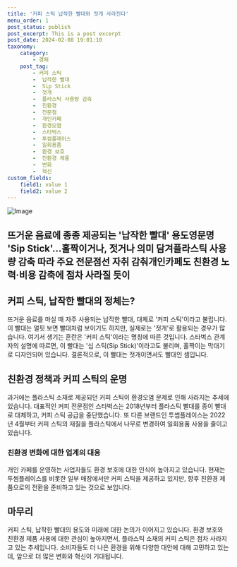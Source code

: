```yaml
---
title: '커피 스틱 납작한 빨대와 젓개 사라진다'
menu_order: 1
post_status: publish
post_excerpt: This is a post excerpt
post_date: 2024-02-08 19:01:10
taxonomy:
    category:
        - 경제
    post_tag:
        - 커피 스틱
        -  납작한 빨대
        -  Sip Stick
        -  젓개
        -  플라스틱 사용량 감축
        -  친환경
        -  전문점
        -  개인카페
        -  환경오염
        -  스타벅스
        -  투썸플레이스
        -  일회용품
        -  환경 보호
        -  친환경 제품
        -  변화
        -  혁신
custom_fields:
    field1: value 1
    field2: value 2
---
```


![Image](https://imgnews.pstatic.net/image/018/2024/02/08/0005670717_001_20240208145709152.jpg?type=w647)

뜨거운 음료에 종종 제공되는 '납작한 빨대' 용도영문명 'Sip Stick'…홀짝이거나, 젓거나 의미 담겨플라스틱 사용량 감축 따라 주요 전문점선 자취 감춰개인카페도 친환경 노력·비용 감축에 점차 사라질 듯이
---
## 커피 스틱, 납작한 빨대의 정체는?
뜨거운 음료를 마실 때 자주 사용되는 납작한 빨대, 대체로 '커피 스틱'이라고 불립니다. 이 빨대는 얼핏 보면 빨대처럼 보이기도 하지만, 실제로는 '젓개'로 활용되는 경우가 많습니다. 여기서 생기는 혼란은 '커피 스틱'이라는 명칭에 따른 것입니다. 스타벅스 관계자의 설명에 따르면, 이 빨대는 '십 스틱(Sip Stick)'이라고도 불리며, 홀짝이는 막대기로 디자인되어 있습니다. 결론적으로, 이 빨대는 젓개이면서도 빨대인 셈입니다.
## 친환경 정책과 커피 스틱의 운명
과거에는 플라스틱 소재로 제공되던 커피 스틱이 환경오염 문제로 인해 사라지는 추세에 있습니다. 대표적인 커피 전문점인 스타벅스는 2018년부터 플라스틱 빨대를 종이 빨대로 대체하고, 커피 스틱 공급을 중단했습니다. 또 다른 브랜드인 투썸플레이스는 2022년 4월부터 커피 스틱의 재질을 플라스틱에서 나무로 변경하여 일회용품 사용을 줄이고 있습니다.
### 친환경 변화에 대한 업계의 대응
개인 카페를 운영하는 사업자들도 환경 보호에 대한 인식이 높아지고 있습니다. 현재는 투썸플레이스를 비롯한 일부 매장에서만 커피 스틱을 제공하고 있지만, 향후 친환경 제품으로의 전환을 준비하고 있는 것으로 보입니다.
## 마무리
커피 스틱, 납작한 빨대의 용도와 미래에 대한 논의가 이어지고 있습니다. 환경 보호와 친환경 제품 사용에 대한 관심이 높아지면서, 플라스틱 소재의 커피 스틱은 점차 사라지고 있는 추세입니다. 소비자들도 더 나은 환경을 위해 다양한 대안에 대해 고민하고 있는데, 앞으로 더 많은 변화와 혁신이 기대됩니다.
